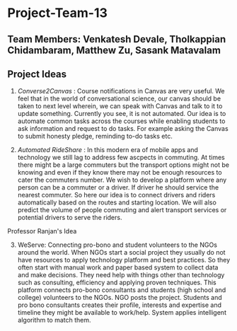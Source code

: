 # Project-Team-13
## Team Members: Venkatesh Devale, Tholkappian Chidambaram, Matthew Zu, Sasank Matavalam
## Project Ideas

1. *Converse2Canvas*
	: Course notifications in Canvas are very useful. We feel that in the world of conversational science, our canvas should be taken to next level wherein, we can speak with Canvas and talk to it to update something. Currently you see, it is not automated. Our idea is to automate common tasks across the courses while enabling students to ask information and request to do tasks. For example asking the Canvas to submit honesty pledge, reminding to-do tasks etc.

2. *Automated RideShare*
	: In this modern era of mobile apps and technology we still lag to address few ascpects in commuting. At times there might be a large commuters but the transport options might not be knowing and even if they know there may not be enough resources to cater the commuters number. We wish to develop a platform where any person can be a commuter or a driver. If driver he should service the nearest commuter.
So here our idea is to connect drivers and riders automatically based on the routes and starting location. We will also predict the volume of people commuting and alert transport services or potential drivers to serve the riders.

Professor Ranjan's Idea

3. WeServe: Connecting  pro-bono and student volunteers to the NGOs around the world.
	When NGOs start a social project they usually do not have resources to apply technology platform and best practices. So they often  start with manual work and paper based system to collect  data and make decisions. They need help with things other than technology such as consulting, efficiency and applying proven techniques. This platform connects pro-bono consultants and students (high  school and college) volunteers to the NGOs. 
NGO posts the project. Students and pro  bono consultants creates their profile, interests and expertise and timeline they might be available to work/help. System applies intelligent algorithm to match them. 
